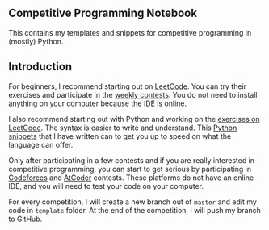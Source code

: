 ## Competitive Programming Notebook

This contains my templates and snippets for competitive programming in (mostly) Python.

## Introduction

For beginners, I recommend starting out on [LeetCode](https://leetcode.com/problemset/all/). You can try their exercises and participate in the [weekly contests](https://leetcode.com/contest/). You do not need to install anything on your computer because the IDE is online.

I also recommend starting out with Python and working on the [exercises on LeetCode](https://leetcode.com/explore/). The syntax is easier to write and understand. This [Python snippets](./docs/python_snippets.md) that I have written can to get you up to speed on what the language can offer.

Only after participating in a few contests and if you are really interested in competitive programming, you can start to get serious by participating in [Codeforces](https://codeforces.com) and [AtCoder](https://atcoder.jp) contests. These platforms do not have an online IDE, and you will need to test your code on your computer.

For every competition, I will create a new branch out of `master` and edit my code in `template` folder. At the end of the competition, I will push my branch to GitHub.
